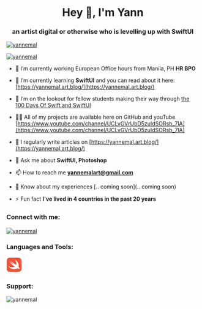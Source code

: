 <h1 align="center">Hey 👋, I'm Yann</h1>
<h3 align="center">an artist digital or otherwise who is levelling up with SwiftUI</h3>

<p align="left"> <a href="https://github.com/ryo-ma/github-profile-trophy"><img src="https://github-profile-trophy.vercel.app/?username=yannemal" alt="yannemal" /></a> </p>

<p align="left"> <a href="https://twitter.com/yannemal" target="blank"><img src="https://img.shields.io/twitter/follow/yannemal?logo=twitter&style=for-the-badge" alt="yannemal" /></a> </p>

- 🔭 I’m currently working European Office hours from Manila, PH **HR BPO**

- 🌱 I’m currently learning **SwiftUI** and you can read about it here: [https://yannemal.art.blog/](https://yannemal.art.blog/)

- 👯 I’m on the lookout for fellow students making their way through [the 100 Days Of Swift and SwiftUI](https://www.hackingwithswift.com/100/swiftui)

- 👨‍💻 All of my projects are available here on GitHub and youTube [https://www.youtube.com/channel/UCLvGVrUbD5zuIdSORsb_7lA](https://www.youtube.com/channel/UCLvGVrUbD5zuIdSORsb_7lA)

- 📝 I regularly write articles on [https://yannemal.art.blog/](https://yannemal.art.blog/)

- 💬 Ask me about **SwiftUI, Photoshop**

- 📫 How to reach me **yannemalart@gmail.com**

- 📄 Know about my experiences [.. coming soon](.. coming soon)

- ⚡ Fun fact **I've lived in 4 countries in the past 20 years**

<h3 align="left">Connect with me:</h3>
<p align="left">
<a href="https://twitter.com/yannemal" target="blank"><img align="center" src="https://raw.githubusercontent.com/rahuldkjain/github-profile-readme-generator/master/src/images/icons/Social/twitter.svg" alt="yannemal" height="30" width="40" /></a>
</p>

<h3 align="left">Languages and Tools:</h3>
<p align="left"> <a href="https://developer.apple.com/swift/" target="_blank" rel="noreferrer"> <img src="https://raw.githubusercontent.com/devicons/devicon/master/icons/swift/swift-original.svg" alt="swift" width="40" height="40"/> </a> </p>

<h3 align="left">Support:</h3>
<p><a href="https://ko-fi.com/yannemal"> <img align="left" src="https://cdn.ko-fi.com/cdn/kofi3.png?v=3" height="50" width="210" alt="yannemal" /></a></p><br><br>

